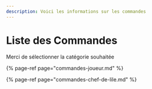 ```yaml
---
description: Voici les informations sur les commandes
---
```


# Liste des Commandes

Merci de sélectionner la catégorie souhaitée 

{% page-ref page="commandes-joueur.md" %}

{% page-ref page="commandes-chef-de-lile.md" %}



